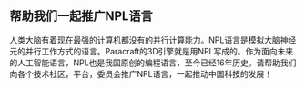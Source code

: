 ## 帮助我们一起推广NPL语言


人类大脑有着现在最强的计算机都没有的并行计算能力。NPL语言是模拟大脑神经元的并行工作方式的语言。Paracraft的3D引擎就是用NPL写成的。作为面向未来的人工智能语言，NPL也是我国原创的编程语言，至今已经16年历史。请帮助我们向各个技术社区，平台，委员会推广NPL语言，一起推动中国科技的发展！ 